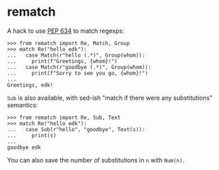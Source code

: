 # rematch

A hack to use [PEP 634][pep-634] to match regexps:

```pycon
>>> from rematch import Re, Match, Group
>>> match Re("hello edk"):
...   case Match(r"hello (.*)", Group(whom)):
...     print(f"Greetings, {whom}!")
...   case Match(r"goodbye (.*)", Group(whom)):
...     print(f"Sorry to see you go, {whom}!")
...
Greetings, edk!
```

`Sub` is also available, with sed-ish "match if there were any substitutions"
semantics:

```pycon
>>> from rematch import Re, Sub, Text
>>> match Re("hello edk"):
...   case Sub(r"hello", "goodbye", Text(s)):
...     print(s)
...
goodbye edk
```

You can also save the number of substitutions in `n` with `Num(n)`.

[pep-634]: https://www.python.org/dev/peps/pep-0634/

